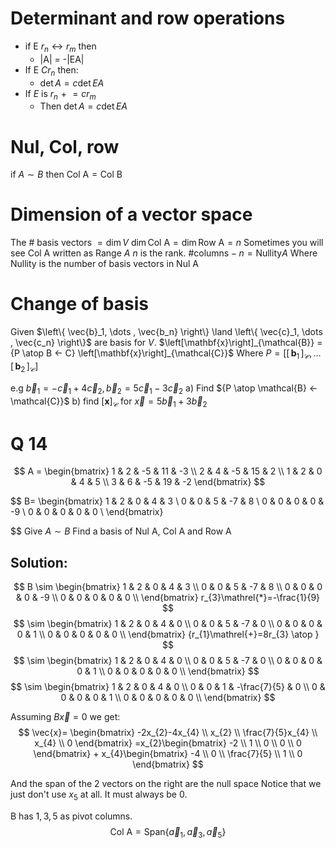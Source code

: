 # Determinant and row operations
- if E $r_{n} \leftrightarrow r_{m}$ then
	- |A| = -|EA|
- If E $Cr_{n}$ then:
	- $\det A = c\det EA$
- If $E$ is $r_{n}\mathrel{+}=cr_{m}$
	- Then $\det A = c\det EA$

# Nul, Col, row
if $A \sim B$ then $\text{Col A} = \text{Col B}$

# Dimension of a vector space
The # basis vectors $= \dim V$
$\dim \text{Col A} = \dim \text{Row A} = n$
 Sometimes you will see $\text{Col A}$ written as $\text{Range } A$
$n$ is the rank.
$\#\text{columns} -n =\text{Nullity} A$
Where $\text{Nullity}$ is the number of basis vectors in $\text{Nul A}$

# Change of basis
Given $\left\{ \vec{b}_1, \dots , \vec{b_n} \right\} \land \left\{ \vec{c}_1, \dots , \vec{c_n} \right\}$ are basis for $V$.
$\left[\mathbf{x}\right]_{\mathcal{B}} ={P \atop B <- C} \left[\mathbf{x}\right]_{\mathcal{C}}$
Where $P = \left[ \left[\,\mathbf{b}_1\,\right]_{\mathcal{C}},\dots \left[\,\mathbf{b}_2\,\right]_{\mathcal{C}} \right]$

 
e.g
$\vec{b}_{1} = -\vec{c}_{1}+4\vec{c}_{2}, \vec{b}_{2} = 5\vec{c}_{1}-3\vec{c}_{2}$
a) Find ${P \atop \mathcal{B} <- \mathcal{C}}$ 
b) find $\left[\mathbf{x}\right]_{\mathcal{C}}$ for $\vec{x} = 5\vec{b}_{1} + 3\vec{b}_{2}$

# Q 14
$$
A = \begin{bmatrix}
1 & 2 & -5 & 11 & -3 \\
2 & 4 & -5 & 15 & 2  \\
 1 & 2 & 0 & 4 & 5 \\
3 & 6 & -5 & 19 & -2
\end{bmatrix}
$$

$$
B=
\begin{bmatrix}
1 & 2 & 0 & 4 & 3 \\
0 & 0 & 5 & -7 & 8 \\
0 & 0 & 0 & 0 & -9 \\
0 & 0 & 0 & 0 & 0  \\
\end{bmatrix}

$$
Give $A \sim B$
Find a basis of $\text{Nul A}$,  $\text{Col A}$ and $\text{Row A}$


## Solution:


$$
B \sim \begin{bmatrix}
1 & 2 & 0 & 4 & 3 \\
0 & 0 & 5 & -7 & 8 \\
0 & 0 & 0 & 0 & -9 \\
0 & 0 & 0 & 0 & 0  \\
\end{bmatrix}
r_{3}\mathrel{*}=-\frac{1}{9}
$$
$$
 \sim \begin{bmatrix}
1 & 2 & 0 & 4 & 0 \\
0 & 0 & 5 & -7 & 0 \\
0 & 0 & 0 & 0 & 1 \\
0 & 0 & 0 & 0 & 0  \\
\end{bmatrix}
{r_{1}\mathrel{+}=8r_{3} \atop }
$$
$$
\sim  
\begin{bmatrix}
1 & 2 & 0 & 4 & 0 \\
0 & 0 & 5 & -7 & 0 \\
0 & 0 & 0 & 0 & 1 \\
0 & 0 & 0 & 0 & 0  \\
\end{bmatrix}
$$
$$
\sim \begin{bmatrix}
1 & 2 & 0 & 4 & 0 \\
0 & 0 & 1 & -\frac{7}{5} & 0 \\
0 & 0 & 0 & 0 & 1 \\
0 & 0 & 0 & 0 & 0  \\
\end{bmatrix}
$$

Assuming $B\vec{x} = 0$ we get:
$$
\vec{x}= \begin{bmatrix}
-2x_{2}-4x_{4} \\ 
x_{2} \\
\frac{7}{5}x_{4} \\
x_{4} \\
0
\end{bmatrix}
=x_{2}\begin{bmatrix}
-2 \\
1 \\
0 \\
0 \\
0
\end{bmatrix} + x_{4}\begin{bmatrix}
-4 \\
0 \\
\frac{7}{5} \\
1 \\
0
\end{bmatrix}
$$

And the span of the 2 vectors on the right are the null space
Notice that we just don't use $x_{5}$ at all. It must always be 0.

B has $1, 3, 5$ as pivot columns.
$$
\text{Col A} = \text{Span}\left\{
\vec{a}_{1},\vec{a}_{3},\vec{a}_{5}
\right\}
$$


